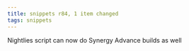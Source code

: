 ```yaml
---
title: snippets r84, 1 item changed
tags: snippets
---
```


Nightlies script can now do Synergy Advance builds as well
